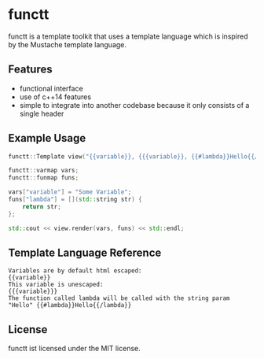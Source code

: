 # functt

functt is a template toolkit that uses a template language which is inspired by the Mustache template language.

## Features

 * functional interface
 * use of c++14 features
 * simple to integrate into another codebase because it only consists of a single header

## Example Usage

``` cpp
functt::Template view("{{variable}}, {{{variable}}, {{#lambda}}Hello{{/lambda}}");

functt::varmap vars;
functt::funmap funs;

vars["variable"] = "Some Variable";
funs["lambda"] = [](std::string str) {
	return str;
};

std::cout << view.render(vars, funs) << std::endl;
```

## Template Language Reference

```
Variables are by default html escaped:                                  {{variable}}
This variable is unescaped:                                             {{{variable}}}
The function called lambda will be called with the string param "Hello" {{#lambda}}Hello{{/lambda}}
```

## License

functt ist licensed under the MIT license.
